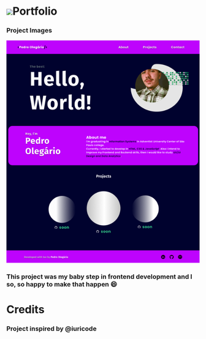 # <img src="https://raw.githubusercontent.com/iampavangandhi/iampavangandhi/master/gifs/Hi.gif" width="30px">Portfolio

<h3> Project Images </h3>
<div align="center">
<img src="assets/images/port.png" width="700px" />
</div>

<h3> This project was my baby step in frontend development and I so, so happy to make that happen 😄</h3>

# Credits
<h3> Project inspired by @iuricode</h3>
